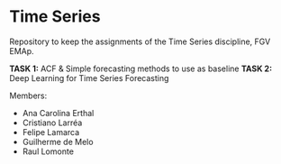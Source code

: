 # Time Series
Repository to keep the assignments of the Time Series discipline, FGV EMAp. 

**TASK 1:** ACF & Simple forecasting methods to use as baseline
**TASK 2:** Deep Learning for Time Series Forecasting

Members:
* Ana Carolina Erthal
* Cristiano Larréa
* Felipe Lamarca
* Guilherme de Melo
* Raul Lomonte
